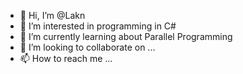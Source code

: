 - 👋 Hi, I’m @Lakn
- 👀 I’m interested in programming in C#
- 🌱 I’m currently learning about Parallel Programming
- 💞️ I’m looking to collaborate on ...
- 📫 How to reach me ...

<!---
Lakn/Lakn is a ✨ special ✨ repository because its `README.md` (this file) appears on your GitHub profile.
You can click the Preview link to take a look at your changes.
--->
